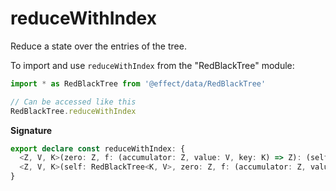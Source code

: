# reduceWithIndex

Reduce a state over the entries of the tree.

To import and use `reduceWithIndex` from the "RedBlackTree" module:

```ts
import * as RedBlackTree from '@effect/data/RedBlackTree'

// Can be accessed like this
RedBlackTree.reduceWithIndex
```

**Signature**

```ts
export declare const reduceWithIndex: {
  <Z, V, K>(zero: Z, f: (accumulator: Z, value: V, key: K) => Z): (self: RedBlackTree<K, V>) => Z
  <Z, V, K>(self: RedBlackTree<K, V>, zero: Z, f: (accumulator: Z, value: V, key: K) => Z): Z
}
```
